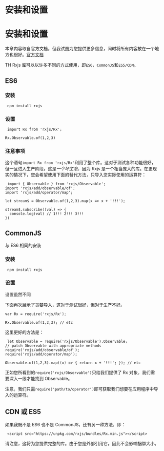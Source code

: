 # 安装和设置

# 安装和设置

本章内容取自官方文档，但我试图为您提供更多信息，同时将所有内容放在一个地方也很好。[官方文档](https://github.com/ReactiveX/rxjs)

TH Rxjs 库可以以许多不同的方式使用，即`ES6`，`CommonJS`和`ES5/CDN`。

## ES6

### 安装

```
 npm install rxjs 
```

### 设置

```
 import Rx from 'rxjs/Rx';

Rx.Observable.of(1,2,3) 
```

### 注意事项

这个语句`import Rx from 'rxjs/Rx'`利用了整个库。这对于测试各种功能很好，但一旦进入生产阶段，这是*一个坏主意*，因为 Rxjs 是一个相当庞大的库。在更现实的情况下，您会希望使用下面的替代方法，只导入您实际使用的运算符：

```
 import { Observable } from 'rxjs/Observable';
import 'rxjs/add/observable/of';
import 'rxjs/add/operator/map';

let stream$ = Observable.of(1,2,3).map(x => x + '!!!'); 

stream$.subscribe((val) => {
  console.log(val) // 1!!! 2!!! 3!!!
}) 
```

## CommonJS

与 ES6 相同的安装

### 安装

```
 npm install rxjs 
```

### 设置

设置虽然不同

下面再次展示了贪婪导入，这对于测试很好，但对于生产不好。

```
var Rx = require('rxjs/Rx');

Rx.Observable.of(1,2,3); // etc 
```

这里更好的方法是：

```
 let Observable = require('rxjs/Observable').Observable;
// patch Observable with appropriate methods
require('rxjs/add/observable/of');
require('rxjs/add/operator/map');

Observable.of(1,2,3).map((x) => { return x + '!!!'; }); // etc 
```

正如您所看到的`require('rxjs/Observable')`只给我们提供了 Rx 对象，我们需要深入一级才能找到 Observable。

注意，我们只需`require('path/to/operator')`即可获取我们想要在应用程序中导入的运算符。

## CDN 或 ES5

如果我既不是 ES6 也不是 CommonJS，还有另一种方法，即：

```
 <script src="https://unpkg.com/rxjs/bundles/Rx.min.js"></script> 
```

请注意，这将为您提供完整的库。由于您是外部引用它，因此不会影响捆绑大小。
